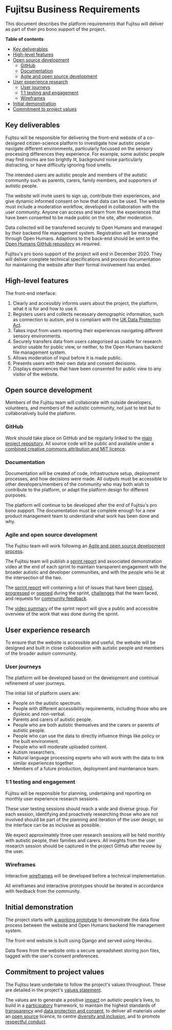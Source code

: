 # Fujitsu Business Requirements

This document describes the platform requirements that Fujitsu will deliver as part of their pro bono support of the project.

**Table of contents**

* [Key deliverables](#key-deliverables)
* [High-level features](#high-level-features)
* [Open source development](#open-source-development)
    * [GitHub](#github)
    * [Documentation](#documentation)
  	* [Agile and open source development](#agile-and-open-source-development)
* [User experience research](#user-experience-research)
    * [User journeys](#user-journeys)
    * [1:1 testing and engagement](#testing-and-engagement)
	* [Wireframes](#wireframes)
* [Initial demonstration](#initial-demonstration)
* [Commitment to project values](#commitment-to-project-values)

## Key deliverables

Fujitsu will be responsible for delivering the front-end website of a co-designed citizen-science platform to investigate how autistic people navigate different environments, particularly focussed on the sensory processing differences they experience.
For example, some autistic people may find rooms are too brightly lit, background noise particularly distracting, or have difficulty ignoring food smells.

The intended users are autistic people and members of the autistic community such as parents, carers, family members, and supporters of autistic people.

The website will invite users to sign up, contribute their experiences, and give dynamic informed consent on how that data can be used.
The website must include a moderation workflow, developed in collaboration with the user community.
Anyone can access and learn from the experiences that have been consented to be made public on the site, after moderation.

Data collected will be transferred securely to Open Humans and managed by their backend file management system.
Registration will be managed through Open Humans.
Adaptions to the back-end should be sent to the [Open Humans GitHub repository](https://github.com/OpenHumans/open-humans) as required.

Fujitsu's pro bono support of the project will end in December 2020.
They will deliver complete technical specifications and process documentation for maintaining the website after their formal involvement has ended.

## High-level features

The front-end interface:

1. Clearly and accessibly informs users about the project, the platform, what it is for and how to use it.
2. Registers users and collects necessary demographic information, such as connection to autism, and is compliant with the [UK Data Protection Act](https://www.gov.uk/data-protection).
3. Takes input from users reporting their experiences navigating different sensory environments.
4. Securely transfers data from users categorised as usable for research and/or usable for public view, or neither, to the Open Humans backend file management system.
5. Allows moderation of input before it is made public.
6. Presents users with their own data and consent decisions.
7. Displays experiences that have been consented for public view to any visitor of the website.

## Open source development

Members of the Fujitsu team will collaborate with outside developers, volunteers, and members of the autistic community, not just to test but to collaboratively build the platform.

### GitHub

Work should take place on GitHub and be regularly linked to the [main project repository](https://github.com/alan-turing-institute/AutisticaCitizenScience).
All source code will be public and available under a [combined creative commons attribution and MIT licence](/LICENSE).

### Documentation

Documentation will be created of code, infrastructure setup, deployment processes, and how decisions were made.
All outputs must be accessible to other developers/members of the community who may both wish to contribute to the platform, or adapt the platform design for different purposes.

The platform will continue to be developed after the end of Fujitsu's pro bono support.
The documentation must be complete enough for a new product management team to understand what work has been done and why.

### Agile and open source development

The Fujitsu team will work following an [Agile and open source development process](project-management/agile-opensource-workflow.md).

The Fujitsu team will publish a [sprint report](/project-management/sprint-demo-requirements.md) and associated demonstration video at the end of each sprint to maintain transparent engagement with the broader autistic and developer communities, and with the people who lie at the intersection of the two.

The [sprint report](/project-management/sprint-demo-requirements.md) will containing a list of issues that have been [closed](/project-management/sprint-demo-requirements.md#closed-issues), [progressed](/project-management/sprint-demo-requirements.md#progressed-issues) or [opened](/project-management/sprint-demo-requirements.md#opened-issues) during the sprint, [challenges](/project-management/sprint-demo-requirements.md#challenges) that the team faced, and requests for [community feedback](/project-management/sprint-demo-requirements.md#community-feedback-requests).

The [video summary](/project-management/sprint-demo-requirements.md#video) of the sprint report will give a public and accessible overview of the work that was done during the sprint.

## User experience research

To ensure that the website is accessible and useful, the website will be designed and built in close collaboration with autistic people and members of the broader autism community.

### User journeys

The platform will be developed based on the development and continual refinement of user journeys.

The initial list of platform users are:

* People on the autistic spectrum.
* People with different accessibility requirements, including those who are dyslexic and non-verbal.
* Parents and carers of autistic people.
* People who are both autistic themselves and the carers or parents of autistic people.
* People who can use the data to directly influence things like policy or the built environment.
* People who will moderate uploaded content.
* Autism researchers.
* Natural language processing experts who will work with the data to link similar experiences together.
* Members of a future production, deployment and maintenance team.

### 1:1 testing and engagement

Fujitsu will be responsible for planning, undertaking and reporting on monthly user experience research sessions.

These user testing sessions should reach a wide and diverse group.
For each session, identifying and proactively researching those who are not involved should be part of the planning and iteration of the user design, so the interface can be as inclusive as possible.

We expect approximately three user research sessions will be held monthly with autistic people, their families and carers.
All insights from the user research session should be captured in the project GitHub after review by the user.

### Wireframes

Interactive [wireframes](https://www.experienceux.co.uk/faqs/what-is-wireframing) will be developed before a technical implementation.

All wireframes and interactive prototypes should be iterated in accordance with feedback from the community.

## Initial demonstration

The project starts with [a working prototype](https://github.com/alan-turing-institute/autistica-filemanagement-demo) to demonstrate the data flow process between the website and Open Humans backend file management system.

The front-end website is built using Django and served using Heroku.

Data flows from the website onto a secure spreadsheet storing json files, tagged with the user's consent preferences.

## Commitment to project values

The Fujitsu team undertake to follow the project's values throughout.
These are detailed in the project's [values statement](/project-management/project-values.md).

The values are to generate a positive [impact](/project-management/project-values.md#impact) on autistic people's lives, to build in a [participatory](/project-management/project-values.md#participatory-science) framework, to maintain the highest standards of [transparency](/project-management/project-values.md#transparency) and [data protection and consent](/project-management/project-values.md#protection-and-consent), to deliver all materials under an [open source](/project-management/project-values.md#open-source) licence, to centre [diversity and inclusion](/project-management/project-values.md#diversity-and-inclusion), and to promote [respectful conduct](/project-management/project-values.md#respectful-conduct).
